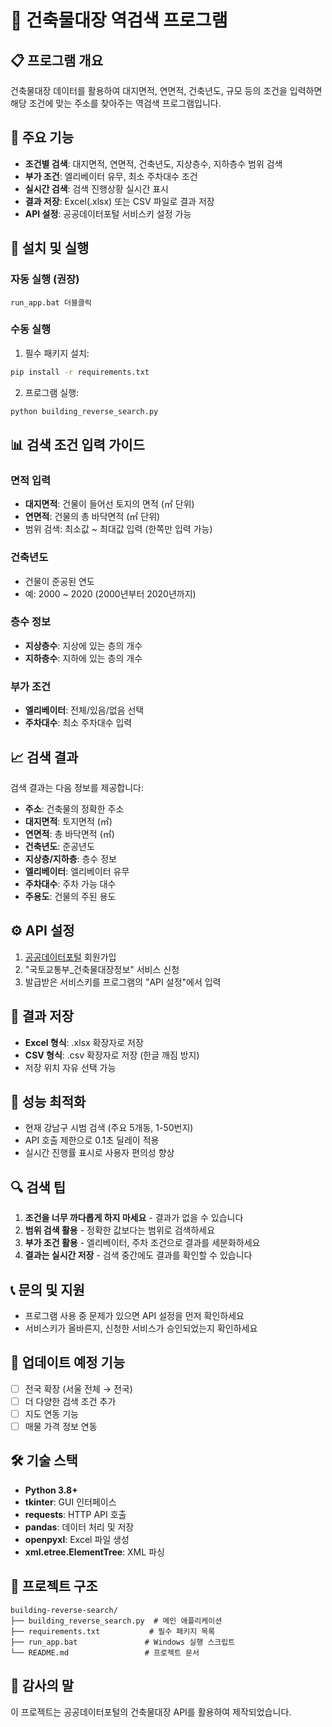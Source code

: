 # 🏢 건축물대장 역검색 프로그램

## 📋 프로그램 개요
건축물대장 데이터를 활용하여 대지면적, 연면적, 건축년도, 규모 등의 조건을 입력하면 해당 조건에 맞는 주소를 찾아주는 역검색 프로그램입니다.

## 🎯 주요 기능
- **조건별 검색**: 대지면적, 연면적, 건축년도, 지상층수, 지하층수 범위 검색
- **부가 조건**: 엘리베이터 유무, 최소 주차대수 조건
- **실시간 검색**: 검색 진행상황 실시간 표시
- **결과 저장**: Excel(.xlsx) 또는 CSV 파일로 결과 저장
- **API 설정**: 공공데이터포털 서비스키 설정 가능

## 🔧 설치 및 실행

### 자동 실행 (권장)
```
run_app.bat 더블클릭
```

### 수동 실행
1. 필수 패키지 설치:
```bash
pip install -r requirements.txt
```

2. 프로그램 실행:
```bash
python building_reverse_search.py
```

## 📊 검색 조건 입력 가이드

### 면적 입력
- **대지면적**: 건물이 들어선 토지의 면적 (㎡ 단위)
- **연면적**: 건물의 총 바닥면적 (㎡ 단위)
- 범위 검색: 최소값 ~ 최대값 입력 (한쪽만 입력 가능)

### 건축년도
- 건물이 준공된 연도
- 예: 2000 ~ 2020 (2000년부터 2020년까지)

### 층수 정보
- **지상층수**: 지상에 있는 층의 개수
- **지하층수**: 지하에 있는 층의 개수

### 부가 조건
- **엘리베이터**: 전체/있음/없음 선택
- **주차대수**: 최소 주차대수 입력

## 📈 검색 결과
검색 결과는 다음 정보를 제공합니다:
- **주소**: 건축물의 정확한 주소
- **대지면적**: 토지면적 (㎡)
- **연면적**: 총 바닥면적 (㎡)
- **건축년도**: 준공년도
- **지상층/지하층**: 층수 정보
- **엘리베이터**: 엘리베이터 유무
- **주차대수**: 주차 가능 대수
- **주용도**: 건물의 주된 용도

## ⚙️ API 설정
1. [공공데이터포털](https://www.data.go.kr) 회원가입
2. "국토교통부_건축물대장정보" 서비스 신청
3. 발급받은 서비스키를 프로그램의 "API 설정"에서 입력

## 📁 결과 저장
- **Excel 형식**: .xlsx 확장자로 저장
- **CSV 형식**: .csv 확장자로 저장 (한글 깨짐 방지)
- 저장 위치 자유 선택 가능

## 🚀 성능 최적화
- 현재 강남구 시범 검색 (주요 5개동, 1-50번지)
- API 호출 제한으로 0.1초 딜레이 적용
- 실시간 진행률 표시로 사용자 편의성 향상

## 🔍 검색 팁
1. **조건을 너무 까다롭게 하지 마세요** - 결과가 없을 수 있습니다
2. **범위 검색 활용** - 정확한 값보다는 범위로 검색하세요
3. **부가 조건 활용** - 엘리베이터, 주차 조건으로 결과를 세분화하세요
4. **결과는 실시간 저장** - 검색 중간에도 결과를 확인할 수 있습니다

## 📞 문의 및 지원
- 프로그램 사용 중 문제가 있으면 API 설정을 먼저 확인하세요
- 서비스키가 올바른지, 신청한 서비스가 승인되었는지 확인하세요

## 🔄 업데이트 예정 기능
- [ ] 전국 확장 (서울 전체 → 전국)
- [ ] 더 다양한 검색 조건 추가
- [ ] 지도 연동 기능
- [ ] 매물 가격 정보 연동

## 🛠️ 기술 스택
- **Python 3.8+**
- **tkinter**: GUI 인터페이스
- **requests**: HTTP API 호출
- **pandas**: 데이터 처리 및 저장
- **openpyxl**: Excel 파일 생성
- **xml.etree.ElementTree**: XML 파싱

## 📂 프로젝트 구조
```
building-reverse-search/
├── building_reverse_search.py  # 메인 애플리케이션
├── requirements.txt           # 필수 패키지 목록
├── run_app.bat               # Windows 실행 스크립트
└── README.md                 # 프로젝트 문서
```

## 🙏 감사의 말
이 프로젝트는 공공데이터포털의 건축물대장 API를 활용하여 제작되었습니다.
